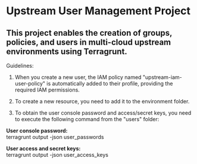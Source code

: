 # Upstream User Management Project <br />

## This project enables the creation of groups, policies, and users in multi-cloud upstream environments using Terragrunt. <br />

Guidelines:
1. When you create a new user, the IAM policy named "upstream-iam-user-policy" is automatically added to their profile, providing the required IAM permissions. <br />

2. To create a new resource, you need to add it to the environment folder.  <br />

3. To obtain the user console password and access/secret keys, you need to execute the following command from the "users" folder: <br />

**User console password:** <br />
terragrunt output -json user_passwords

**User access and secret keys:** <br />
terragrunt output -json user_access_keys
